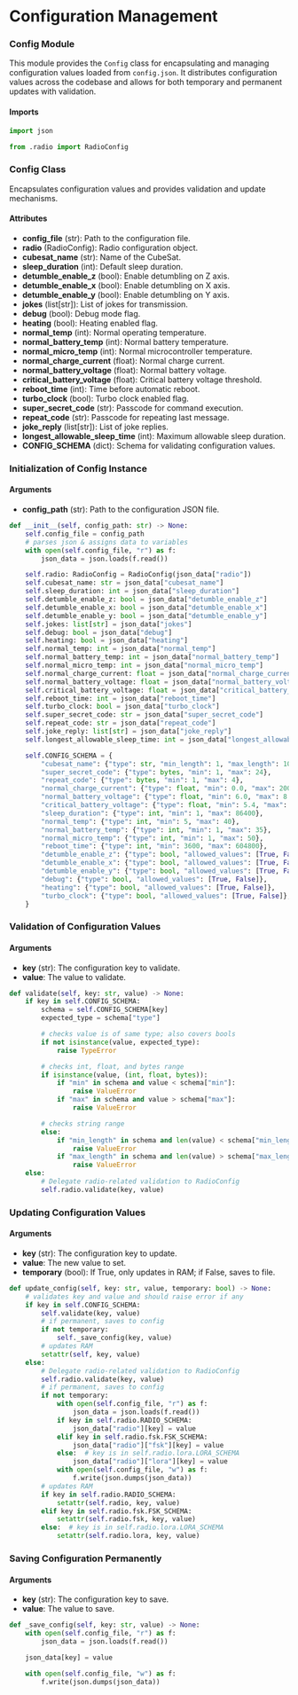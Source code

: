 # Configuration Management

### Config Module
This module provides the `Config` class for encapsulating and managing configuration values loaded from `config.json`. It distributes configuration values across the codebase and allows for both temporary and permanent updates with validation.

#### Imports
```py title="config.py"
import json

from .radio import RadioConfig
```

### Config Class
Encapsulates configuration values and provides validation and update mechanisms.

#### Attributes
- **config_file** (str): Path to the configuration file.
- **radio** (RadioConfig): Radio configuration object.
- **cubesat_name** (str): Name of the CubeSat.
- **sleep_duration** (int): Default sleep duration.
- **detumble_enable_z** (bool): Enable detumbling on Z axis.
- **detumble_enable_x** (bool): Enable detumbling on X axis.
- **detumble_enable_y** (bool): Enable detumbling on Y axis.
- **jokes** (list[str]): List of jokes for transmission.
- **debug** (bool): Debug mode flag.
- **heating** (bool): Heating enabled flag.
- **normal_temp** (int): Normal operating temperature.
- **normal_battery_temp** (int): Normal battery temperature.
- **normal_micro_temp** (int): Normal microcontroller temperature.
- **normal_charge_current** (float): Normal charge current.
- **normal_battery_voltage** (float): Normal battery voltage.
- **critical_battery_voltage** (float): Critical battery voltage threshold.
- **reboot_time** (int): Time before automatic reboot.
- **turbo_clock** (bool): Turbo clock enabled flag.
- **super_secret_code** (str): Passcode for command execution.
- **repeat_code** (str): Passcode for repeating last message.
- **joke_reply** (list[str]): List of joke replies.
- **longest_allowable_sleep_time** (int): Maximum allowable sleep duration.
- **CONFIG_SCHEMA** (dict): Schema for validating configuration values.

### Initialization of Config Instance

#### Arguments
- **config_path** (str): Path to the configuration JSON file.

```py title="config.py"
def __init__(self, config_path: str) -> None:
    self.config_file = config_path
    # parses json & assigns data to variables
    with open(self.config_file, "r") as f:
        json_data = json.loads(f.read())

    self.radio: RadioConfig = RadioConfig(json_data["radio"])
    self.cubesat_name: str = json_data["cubesat_name"]
    self.sleep_duration: int = json_data["sleep_duration"]
    self.detumble_enable_z: bool = json_data["detumble_enable_z"]
    self.detumble_enable_x: bool = json_data["detumble_enable_x"]
    self.detumble_enable_y: bool = json_data["detumble_enable_y"]
    self.jokes: list[str] = json_data["jokes"]
    self.debug: bool = json_data["debug"]
    self.heating: bool = json_data["heating"]
    self.normal_temp: int = json_data["normal_temp"]
    self.normal_battery_temp: int = json_data["normal_battery_temp"]
    self.normal_micro_temp: int = json_data["normal_micro_temp"]
    self.normal_charge_current: float = json_data["normal_charge_current"]
    self.normal_battery_voltage: float = json_data["normal_battery_voltage"]
    self.critical_battery_voltage: float = json_data["critical_battery_voltage"]
    self.reboot_time: int = json_data["reboot_time"]
    self.turbo_clock: bool = json_data["turbo_clock"]
    self.super_secret_code: str = json_data["super_secret_code"]
    self.repeat_code: str = json_data["repeat_code"]
    self.joke_reply: list[str] = json_data["joke_reply"]
    self.longest_allowable_sleep_time: int = json_data["longest_allowable_sleep_time"]

    self.CONFIG_SCHEMA = {
        "cubesat_name": {"type": str, "min_length": 1, "max_length": 10},
        "super_secret_code": {"type": bytes, "min": 1, "max": 24},
        "repeat_code": {"type": bytes, "min": 1, "max": 4},
        "normal_charge_current": {"type": float, "min": 0.0, "max": 2000.0},
        "normal_battery_voltage": {"type": float, "min": 6.0, "max": 8.4},
        "critical_battery_voltage": {"type": float, "min": 5.4, "max": 7.2},
        "sleep_duration": {"type": int, "min": 1, "max": 86400},
        "normal_temp": {"type": int, "min": 5, "max": 40},
        "normal_battery_temp": {"type": int, "min": 1, "max": 35},
        "normal_micro_temp": {"type": int, "min": 1, "max": 50},
        "reboot_time": {"type": int, "min": 3600, "max": 604800},
        "detumble_enable_z": {"type": bool, "allowed_values": [True, False]},
        "detumble_enable_x": {"type": bool, "allowed_values": [True, False]},
        "detumble_enable_y": {"type": bool, "allowed_values": [True, False]},
        "debug": {"type": bool, "allowed_values": [True, False]},
        "heating": {"type": bool, "allowed_values": [True, False]},
        "turbo_clock": {"type": bool, "allowed_values": [True, False]},
    }
```

### Validation of Configuration Values

#### Arguments
- **key** (str): The configuration key to validate.
- **value**: The value to validate.

```py title="config.py"
def validate(self, key: str, value) -> None:
    if key in self.CONFIG_SCHEMA:
        schema = self.CONFIG_SCHEMA[key]
        expected_type = schema["type"]

        # checks value is of same type; also covers bools
        if not isinstance(value, expected_type):
            raise TypeError

        # checks int, float, and bytes range
        if isinstance(value, (int, float, bytes)):
            if "min" in schema and value < schema["min"]:
                raise ValueError
            if "max" in schema and value > schema["max"]:
                raise ValueError

        # checks string range
        else:
            if "min_length" in schema and len(value) < schema["min_length"]:
                raise ValueError
            if "max_length" in schema and len(value) > schema["max_length"]:
                raise ValueError
    else:
        # Delegate radio-related validation to RadioConfig
        self.radio.validate(key, value)
```

### Updating Configuration Values

#### Arguments
- **key** (str): The configuration key to update.
- **value**: The new value to set.
- **temporary** (bool): If True, only updates in RAM; if False, saves to file.

```py title="config.py"
def update_config(self, key: str, value, temporary: bool) -> None:
    # validates key and value and should raise error if any
    if key in self.CONFIG_SCHEMA:
        self.validate(key, value)
        # if permanent, saves to config
        if not temporary:
            self._save_config(key, value)
        # updates RAM
        setattr(self, key, value)
    else:
        # Delegate radio-related validation to RadioConfig
        self.radio.validate(key, value)
        # if permanent, saves to config
        if not temporary:
            with open(self.config_file, "r") as f:
                json_data = json.loads(f.read())
            if key in self.radio.RADIO_SCHEMA:
                json_data["radio"][key] = value
            elif key in self.radio.fsk.FSK_SCHEMA:
                json_data["radio"]["fsk"][key] = value
            else:  # key is in self.radio.lora.LORA_SCHEMA
                json_data["radio"]["lora"][key] = value
            with open(self.config_file, "w") as f:
                f.write(json.dumps(json_data))
        # updates RAM
        if key in self.radio.RADIO_SCHEMA:
            setattr(self.radio, key, value)
        elif key in self.radio.fsk.FSK_SCHEMA:
            setattr(self.radio.fsk, key, value)
        else:  # key is in self.radio.lora.LORA_SCHEMA
            setattr(self.radio.lora, key, value)
```

### Saving Configuration Permanently

#### Arguments
- **key** (str): The configuration key to save.
- **value**: The value to save.

```py title="config.py"
def _save_config(self, key: str, value) -> None:
    with open(self.config_file, "r") as f:
        json_data = json.loads(f.read())

    json_data[key] = value

    with open(self.config_file, "w") as f:
        f.write(json.dumps(json_data))
```
